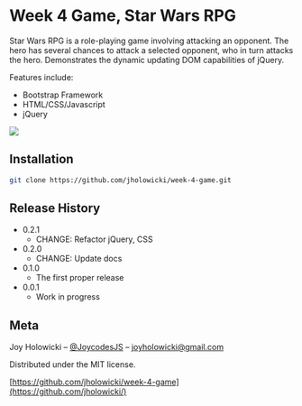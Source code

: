 # Week 4 Game, Star Wars RPG


Star Wars RPG is a role-playing game involving attacking an opponent. The hero has several chances to attack a selected opponent, who in turn attacks the hero. Demonstrates the dynamic updating DOM capabilities of jQuery.

Features include:
* Bootstrap Framework
* HTML/CSS/Javascript
* jQuery

![](assets/images/screenshot.jpg)


## Installation

```sh
git clone https://github.com/jholowicki/week-4-game.git
```


## Release History

* 0.2.1
    * CHANGE: Refactor jQuery, CSS
* 0.2.0
    * CHANGE: Update docs
* 0.1.0
    * The first proper release
* 0.0.1
    * Work in progress

## Meta

Joy Holowicki – [@JoycodesJS](https://twitter.com/joycodesjs) – joyholowicki@gmail.com

Distributed under the MIT license. 

[https://github.com/jholowicki/week-4-game](https://github.com/jholowicki/)